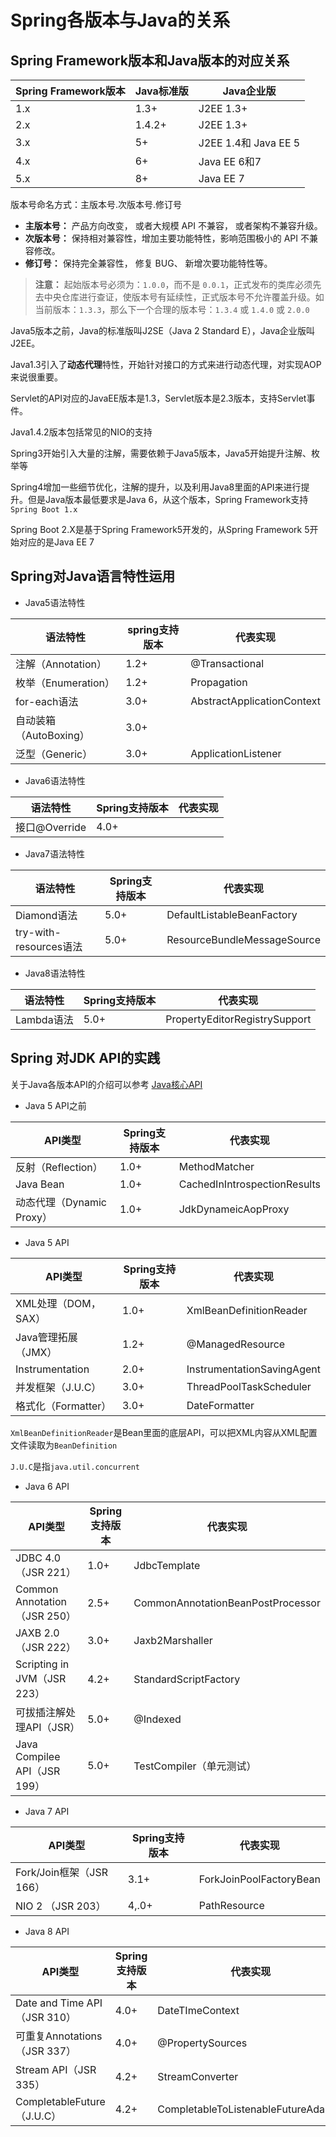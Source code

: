 # Spring各版本与Java的关系

## Spring Framework版本和Java版本的对应关系

| Spring Framework版本 | Java标准版 | Java企业版           |
| -------------------- | ---------- | -------------------- |
| 1.x                  | 1.3+       | J2EE 1.3+            |
| 2.x                  | 1.4.2+     | J2EE 1.3+            |
| 3.x                  | 5+         | J2EE 1.4和 Java EE 5 |
| 4.x                  | 6+         | Java EE 6和7         |
| 5.x                  | 8+         | Java EE 7            |

版本号命名方式：主版本号.次版本号.修订号

- **主版本号：** 产品方向改变， 或者大规模 API 不兼容， 或者架构不兼容升级。
- **次版本号：** 保持相对兼容性，增加主要功能特性，影响范围极小的 API 不兼容修改。
- **修订号：** 保持完全兼容性， 修复 BUG、 新增次要功能特性等。

> **注意：** 起始版本号必须为：`1.0.0`，而不是 `0.0.1`，正式发布的类库必须先去中央仓库进行查证，使版本号有延续性，正式版本号不允许覆盖升级。如当前版本：`1.3.3`，那么下一个合理的版本号：`1.3.4` 或 `1.4.0` 或 `2.0.0`

Java5版本之前，Java的标准版叫J2SE（Java 2 Standard E），Java企业版叫J2EE。

Java1.3引入了**动态代理**特性，开始针对接口的方式来进行动态代理，对实现AOP来说很重要。

Servlet的API对应的JavaEE版本是1.3，Servlet版本是2.3版本，支持Servlet事件。

Java1.4.2版本包括常见的NIO的支持

Spring3开始引入大量的注解，需要依赖于Java5版本，Java5开始提升注解、枚举等

Spring4增加一些细节优化，注解的提升，以及利用Java8里面的API来进行提升。但是Java版本最低要求是Java 6，从这个版本，Spring Framework支持`Spring Boot 1.x`

Spring Boot 2.X是基于Spring Framework5开发的，从Spring Framework 5开始对应的是Java EE 7

## Spring对Java语言特性运用

+ Java5语法特性

| 语法特性               | spring支持版本 | 代表实现                   |
| ---------------------- | -------------- | -------------------------- |
| 注解（Annotation）     | 1.2+           | @Transactional             |
| 枚举（Enumeration）    | 1.2+           | Propagation                |
| for-each语法           | 3.0+           | AbstractApplicationContext |
| 自动装箱（AutoBoxing） | 3.0+           |                            |
| 泛型（Generic）        | 3.0+           | ApplicationListener        |

+ Java6语法特性

| 语法特性      | Spring支持版本 | 代表实现 |
| ------------- | -------------- | -------- |
| 接口@Override | 4.0+           |          |

+ Java7语法特性

| 语法特性               | Spring支持版本 | 代表实现                    |
| ---------------------- | -------------- | --------------------------- |
| Diamond语法            | 5.0+           | DefaultListableBeanFactory  |
| try-with-resources语法 | 5.0+           | ResourceBundleMessageSource |

+ Java8语法特性

| 语法特性   | Spring支持版本 | 代表实现                      |
| ---------- | -------------- | ----------------------------- |
| Lambda语法 | 5.0+           | PropertyEditorRegistrySupport |

## Spring 对JDK API的实践

关于Java各版本API的介绍可以参考 [Java核心API](/code/java/JDK核心API	"Java核心API")

+ Java 5 API之前

| API类型                   | Spring支持版本 | 代表实现                     |
| ------------------------- | -------------- | ---------------------------- |
| 反射（Reflection）        | 1.0+           | MethodMatcher                |
| Java Bean                 | 1.0+           | CachedInIntrospectionResults |
| 动态代理（Dynamic Proxy） | 1.0+           | JdkDynameicAopProxy          |

+ Java 5 API

| API类型             | Spring支持版本 | 代表实现                   |
| ------------------- | -------------- | -------------------------- |
| XML处理（DOM，SAX） | 1.0+           | XmlBeanDefinitionReader    |
| Java管理拓展（JMX） | 1.2+           | @ManagedResource           |
| Instrumentation     | 2.0+           | InstrumentationSavingAgent |
| 并发框架（J.U.C）   | 3.0+           | ThreadPoolTaskScheduler    |
| 格式化（Formatter） | 3.0+           | DateFormatter              |

`XmlBeanDefinitionReader`是Bean里面的底层API，可以把XML内容从XML配置文件读取为`BeanDefinition`

`J.U.C`是指`java.util.concurrent`

+ Java 6 API

| API类型                      | Spring支持版本 | 代表实现                          |
| ---------------------------- | -------------- | --------------------------------- |
| JDBC 4.0（JSR 221）          | 1.0+           | JdbcTemplate                      |
| Common Annotation（JSR 250） | 2.5+           | CommonAnnotationBeanPostProcessor |
| JAXB 2.0（JSR 222）          | 3.0+           | Jaxb2Marshaller                   |
| Scripting in JVM（JSR 223）  | 4.2+           | StandardScriptFactory             |
| 可拔插注解处理API（JSR）     | 5.0+           | @Indexed                          |
| Java Compilee API（JSR 199） | 5.0+           | TestCompiler（单元测试）          |

+ Java 7 API

| API类型                  | Spring支持版本 | 代表实现                |
| ------------------------ | -------------- | ----------------------- |
| Fork/Join框架（JSR 166） | 3.1+           | ForkJoinPoolFactoryBean |
| NIO 2 （JSR 203）        | 4,.0+          | PathResource            |

+ Java 8 API

| API类型                      | Spring支持版本 | 代表实现                             |
| ---------------------------- | -------------- | ------------------------------------ |
| Date and Time API（JSR 310） | 4.0+           | DateTImeContext                      |
| 可重复Annotations（JSR 337） | 4.0+           | @PropertySources                     |
| Stream API（JSR 335）        | 4.2+           | StreamConverter                      |
| CompletableFuture（J.U.C）   | 4.2+           | CompletableToListenableFutureAdapter |

